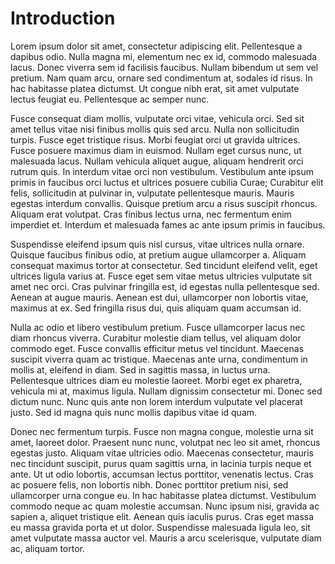 # Introduction

Lorem ipsum dolor sit amet, consectetur adipiscing elit. Pellentesque a dapibus odio. Nulla magna mi, elementum nec ex id, commodo malesuada lacus. Donec viverra sem id facilisis faucibus. Nullam bibendum ut sem vel pretium. Nam quam arcu, ornare sed condimentum at, sodales id risus. In hac habitasse platea dictumst. Ut congue nibh erat, sit amet vulputate lectus feugiat eu. Pellentesque ac semper nunc.

Fusce consequat diam mollis, vulputate orci vitae, vehicula orci. Sed sit amet tellus vitae nisi finibus mollis quis sed arcu. Nulla non sollicitudin turpis. Fusce eget tristique risus. Morbi feugiat orci ut gravida ultrices. Fusce posuere maximus diam in euismod. Nullam eget cursus nunc, ut malesuada lacus. Nullam vehicula aliquet augue, aliquam hendrerit orci rutrum quis. In interdum vitae orci non vestibulum. Vestibulum ante ipsum primis in faucibus orci luctus et ultrices posuere cubilia Curae; Curabitur elit felis, sollicitudin at pulvinar in, vulputate pellentesque mauris. Mauris egestas interdum convallis. Quisque pretium arcu a risus suscipit rhoncus. Aliquam erat volutpat. Cras finibus lectus urna, nec fermentum enim imperdiet et. Interdum et malesuada fames ac ante ipsum primis in faucibus.

Suspendisse eleifend ipsum quis nisl cursus, vitae ultrices nulla ornare. Quisque faucibus finibus odio, at pretium augue ullamcorper a. Aliquam consequat maximus tortor at consectetur. Sed tincidunt eleifend velit, eget ultrices ligula varius at. Fusce eget sem vitae metus ultricies vulputate sit amet nec orci. Cras pulvinar fringilla est, id egestas nulla pellentesque sed. Aenean at augue mauris. Aenean est dui, ullamcorper non lobortis vitae, maximus at ex. Sed fringilla risus dui, quis aliquam quam accumsan id.

Nulla ac odio et libero vestibulum pretium. Fusce ullamcorper lacus nec diam rhoncus viverra. Curabitur molestie diam tellus, vel aliquam dolor commodo eget. Fusce convallis efficitur metus vel tincidunt. Maecenas suscipit viverra quam ac tristique. Maecenas ante urna, condimentum in mollis at, eleifend in diam. Sed in sagittis massa, in luctus urna. Pellentesque ultrices diam eu molestie laoreet. Morbi eget ex pharetra, vehicula mi at, maximus ligula. Nullam dignissim consectetur mi. Donec sed dictum nunc. Nunc quis ante non lorem interdum vulputate vel placerat justo. Sed id magna quis nunc mollis dapibus vitae id quam.

Donec nec fermentum turpis. Fusce non magna congue, molestie urna sit amet, laoreet dolor. Praesent nunc nunc, volutpat nec leo sit amet, rhoncus egestas justo. Aliquam vitae ultricies odio. Maecenas consectetur, mauris nec tincidunt suscipit, purus quam sagittis urna, in lacinia turpis neque et ante. Ut ut odio lobortis, accumsan lectus porttitor, venenatis lectus. Cras ac posuere felis, non lobortis nibh. Donec porttitor pretium nisi, sed ullamcorper urna congue eu. In hac habitasse platea dictumst. Vestibulum commodo neque ac quam molestie accumsan. Nunc ipsum nisi, gravida ac sapien a, aliquet tristique elit. Aenean quis iaculis purus. Cras eget massa eu massa gravida porta et ut dolor. Suspendisse malesuada ligula leo, sit amet vulputate massa auctor vel. Mauris a arcu scelerisque, vulputate diam ac, aliquam tortor.

